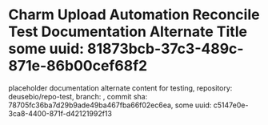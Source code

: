 # Charm Upload Automation Reconcile Test Documentation Alternate Title some uuid: 81873bcb-37c3-489c-871e-86b00cef68f2
 placeholder documentation alternate content for testing,  repository: deusebio/repo-test,  branch: ,  commit sha: 78705fc36ba7d29b9ade49ba467fba66f02ec6ea,  some uuid: c5147e0e-3ca8-4400-871f-d42121992f13
